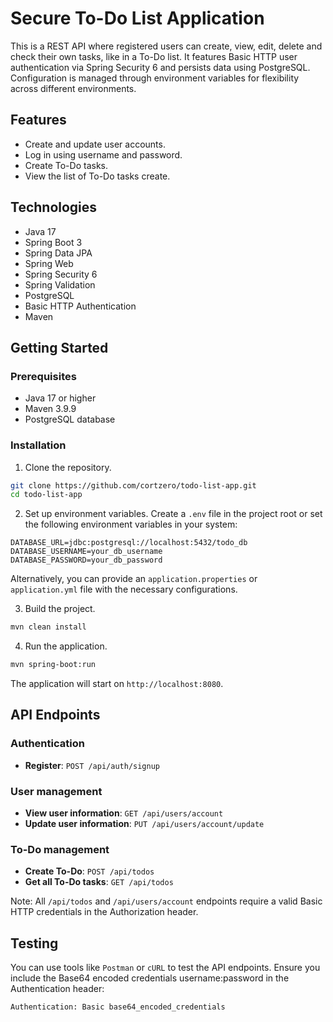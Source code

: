 # Secure To-Do List Application
This is a REST API where registered users can create, view, edit, delete and check their own tasks, like in a To-Do list. It features Basic HTTP user authentication via Spring Security 6 and persists data using PostgreSQL. Configuration is managed through environment variables for flexibility across different environments.

## Features
- Create and update user accounts.
- Log in using username and password.
- Create To-Do tasks.
- View the list of To-Do tasks create.

## Technologies
- Java 17
- Spring Boot 3
- Spring Data JPA
- Spring Web
- Spring Security 6
- Spring Validation
- PostgreSQL
- Basic HTTP Authentication
- Maven

## Getting Started
### Prerequisites
- Java 17 or higher
- Maven 3.9.9
- PostgreSQL database

### Installation
1. Clone the repository.
```bash
git clone https://github.com/cortzero/todo-list-app.git
cd todo-list-app
```

2. Set up environment variables.
Create a `.env` file in the project root or set the following environment variables in your system:
```env
DATABASE_URL=jdbc:postgresql://localhost:5432/todo_db
DATABASE_USERNAME=your_db_username
DATABASE_PASSWORD=your_db_password
```
Alternatively, you can provide an `application.properties` or `application.yml` file with the necessary configurations.

3. Build the project.
```bash
mvn clean install
```

4. Run the application.
```bash
mvn spring-boot:run
```
The application will start on `http://localhost:8080`.

## API Endpoints
### Authentication
- **Register**: `POST /api/auth/signup`

### User management
- **View user information**: `GET /api/users/account`
- **Update user information**: `PUT /api/users/account/update`

### To-Do management
- **Create To-Do**: `POST /api/todos`
- **Get all To-Do tasks**: `GET /api/todos`

Note: All `/api/todos` and `/api/users/account` endpoints require a valid Basic HTTP credentials in the Authorization header.

## Testing
You can use tools like `Postman` or `cURL` to test the API endpoints. Ensure you include the Base64 encoded credentials username:password in the Authentication header:

```http
Authentication: Basic base64_encoded_credentials
```
